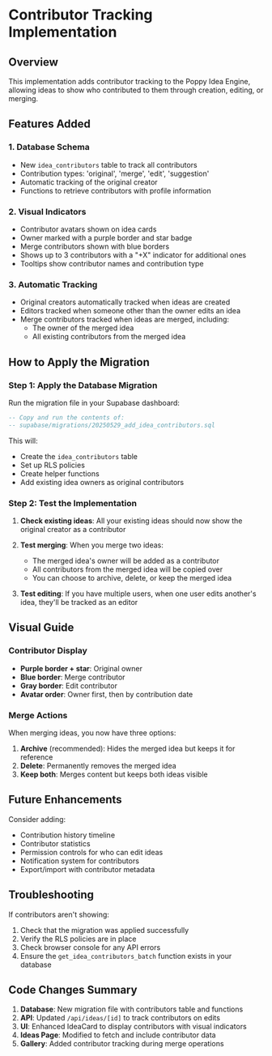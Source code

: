 # Contributor Tracking Implementation

## Overview
This implementation adds contributor tracking to the Poppy Idea Engine, allowing ideas to show who contributed to them through creation, editing, or merging.

## Features Added

### 1. Database Schema
- New `idea_contributors` table to track all contributors
- Contribution types: 'original', 'merge', 'edit', 'suggestion'
- Automatic tracking of the original creator
- Functions to retrieve contributors with profile information

### 2. Visual Indicators
- Contributor avatars shown on idea cards
- Owner marked with a purple border and star badge
- Merge contributors shown with blue borders
- Shows up to 3 contributors with a "+X" indicator for additional ones
- Tooltips show contributor names and contribution type

### 3. Automatic Tracking
- Original creators automatically tracked when ideas are created
- Editors tracked when someone other than the owner edits an idea
- Merge contributors tracked when ideas are merged, including:
  - The owner of the merged idea
  - All existing contributors from the merged idea

## How to Apply the Migration

### Step 1: Apply the Database Migration
Run the migration file in your Supabase dashboard:

```sql
-- Copy and run the contents of:
-- supabase/migrations/20250529_add_idea_contributors.sql
```

This will:
- Create the `idea_contributors` table
- Set up RLS policies
- Create helper functions
- Add existing idea owners as original contributors

### Step 2: Test the Implementation

1. **Check existing ideas**: All your existing ideas should now show the original creator as a contributor

2. **Test merging**: When you merge two ideas:
   - The merged idea's owner will be added as a contributor
   - All contributors from the merged idea will be copied over
   - You can choose to archive, delete, or keep the merged idea

3. **Test editing**: If you have multiple users, when one user edits another's idea, they'll be tracked as an editor

## Visual Guide

### Contributor Display
- **Purple border + star**: Original owner
- **Blue border**: Merge contributor
- **Gray border**: Edit contributor
- **Avatar order**: Owner first, then by contribution date

### Merge Actions
When merging ideas, you now have three options:
1. **Archive** (recommended): Hides the merged idea but keeps it for reference
2. **Delete**: Permanently removes the merged idea
3. **Keep both**: Merges content but keeps both ideas visible

## Future Enhancements

Consider adding:
- Contribution history timeline
- Contributor statistics
- Permission controls for who can edit ideas
- Notification system for contributors
- Export/import with contributor metadata

## Troubleshooting

If contributors aren't showing:
1. Check that the migration was applied successfully
2. Verify the RLS policies are in place
3. Check browser console for any API errors
4. Ensure the `get_idea_contributors_batch` function exists in your database

## Code Changes Summary

1. **Database**: New migration file with contributors table and functions
2. **API**: Updated `/api/ideas/[id]` to track contributors on edits
3. **UI**: Enhanced IdeaCard to display contributors with visual indicators
4. **Ideas Page**: Modified to fetch and include contributor data
5. **Gallery**: Added contributor tracking during merge operations
